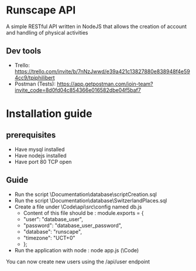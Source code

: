 # Runscape API

A simple RESTful API written in NodeJS that allows the creation of account and handling of physical activities

## Dev tools

- Trello: https://trello.com/invite/b/7nNzJwwd/e39a421c13827880e838948f4e594cc9/tpiphilibert
- Postman (Tests): https://app.getpostman.com/join-team?invite_code=8d0fd04c854366e016582dbe04f5baf7

# Installation guide

## prerequisites

- Have mysql installed
- Have nodejs installed
- Have port 80 TCP open

## Guide

- Run the script \Documentation\database\scriptCreation.sql
- Run the script \Documentation\database\SwitzerlandPlaces.sql
- Create a file under \Code\api\src\config named db.js
    - Content of this file should be : module.exports = {
    -    "user": "database_user",
    -    "password": "database_user_password",
    -    "database": "runscape",
    -    "timezone": "UCT+0"
    - };
- Run the application with node : node app.js (\Code)

You can now create new users using the /api/user endpoint



